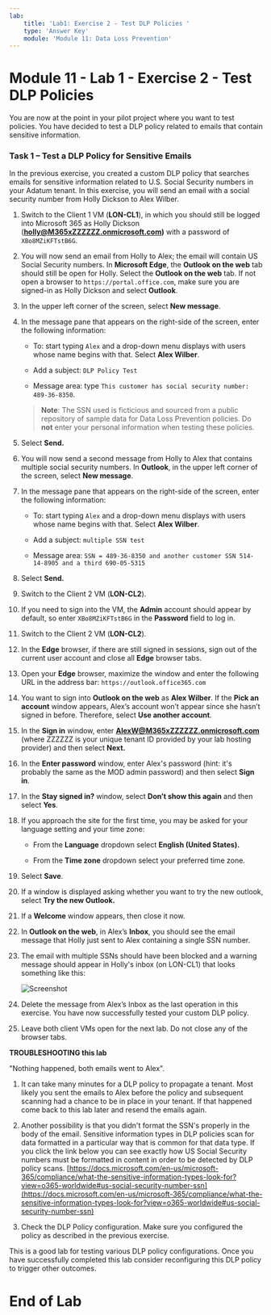```yaml
---
lab:
    title: 'Lab1: Exercise 2 - Test DLP Policies '
    type: 'Answer Key'
    module: 'Module 11: Data Loss Prevention'
---
```


# Module 11 - Lab 1 - Exercise 2 - Test DLP Policies


You are now at the point in your pilot project where you want to test policies. You have decided to test a DLP policy related to emails that contain sensitive information. 


### Task 1 – Test a DLP Policy for Sensitive Emails

In the previous exercise, you created a custom DLP policy that searches emails for sensitive information related to U.S. Social Security numbers in your Adatum tenant. In this exercise, you will send an email with a social security number from Holly Dickson to Alex Wilber.

1. Switch to the Client 1 VM (**LON-CL1**), in which you should still be logged into Microsoft 365 as Holly Dickson (**holly@M365xZZZZZZ.onmicrosoft.com)** with a password of `XBo8MZiKFTstB6G`. 

2. You will now send an email from Holly to Alex; the email will contain US Social Security numbers. In **Microsoft Edge**, the **Outlook on the web** tab should still be open for Holly. Select the **Outlook on the web** tab.  If not open a browser to `https://portal.office.com`, make sure you are signed-in as Holly Dickson and select **Outlook**.

3. In the upper left corner of the screen, select **New message**. 

4. In the message pane that appears on the right-side of the screen, enter the following information:

	- To: start typing `Alex` and a drop-down menu displays with users whose name begins with that. Select **Alex Wilber**.

	- Add a subject: `DLP Policy Test`

	- Message area: type `This customer has social security number: 489-36-8350`.

	> **Note**: The SSN used is ficticious and sourced from a public repository of sample data for Data Loss Prevention policies. Do **not** enter your personal information when testing these policies.

5. Select **Send.**

6. You will now send a second message from Holly to Alex that contains multiple social security numbers.  In **Outlook**, in the upper left corner of the screen, select **New message**. 

7. In the message pane that appears on the right-side of the screen, enter the following information:

	- To: start typing `Alex` and a drop-down menu displays with users whose name begins with that. Select **Alex Wilber**.

	- Add a subject: `multiple SSN test`

	- Message area: `SSN = 489-36-8350 and another customer SSN 514-14-8905 and a third 690-05-5315`

8. Select **Send.**

9. Switch to the Client 2 VM (**LON-CL2**). 

10. If you need to sign into the VM, the **Admin** account should appear by default, so enter `XBo8MZiKFTstB6G` in the **Password** field to log in. 

11. Switch to the Client 2 VM (**LON-CL2**).

12. In the **Edge** browser, if there are still signed in sessions, sign out of the current user account and close all **Edge** browser tabs.

13. Open your **Edge** browser, maximize the window and enter the following URL in the address bar: `https://outlook.office365.com`

14. You want to sign into **Outlook on the web** as **Alex Wilber**. If the **Pick an account** window appears, Alex’s account won’t appear since she hasn’t signed in before. Therefore, select **Use another account**. 

15. In the **Sign in** window, enter **AlexW@M365xZZZZZZ.onmicrosoft.com** (where ZZZZZZ is your unique tenant ID provided by your lab hosting provider) and then select **Next.**

16. In the **Enter password** window, enter Alex's password (hint: it's probably the same as the MOD admin password) and then select **Sign in**.

17. In the **Stay signed in?** window, select **Don’t show this again** and then select **Yes**.

18. If you approach the site for the first time, you may be asked for your language setting and your time zone:

	- From the **Language** dropdown select **English (United States).**

	- From the **Time zone** dropdown select your preferred time zone.

19. Select **Save**.

20. If a window is displayed asking whether you want to try the new outlook, select **Try the new Outlook.**

21. If a **Welcome** window appears, then close it now.

22. In **Outlook on the web**, in Alex’s **Inbox**, you should see the email message that Holly just sent to Alex containing a single SSN number.

23. The email with multiple SSNs should have been blocked and a warning message should appear in Holly's inbox (on LON-CL1) that looks something like this:

     ![Screenshot](../Media/DLP_policy_validation.png)

24. Delete the message from Alex’s Inbox as the last operation in this exercise. You have now successfully tested your custom DLP policy.

25. Leave both client VMs open for the next lab. Do not close any of the browser tabs.

**TROUBLESHOOTING this lab**

"Nothing happened, both emails went to Alex".
  
1. It can take many minutes for a DLP policy to propagate a tenant.  Most likely you sent the emails to Alex before the policy and subsequent scanning had a chance to be in place in your tenant.  If that happened come back to this lab later and resend the emails again.

2. Another possibility is that you didn't format the SSN's properly in the body of the email.  Sensitive information types in DLP policies scan for data formatted in a particular way that is common for that data type.  If you click the link below you can see exactly how US Social Security numbers must be formatted in content in order to be detected by DLP policy scans.
[https://docs.microsoft.com/en-us/microsoft-365/compliance/what-the-sensitive-information-types-look-for?view=o365-worldwide#us-social-security-number-ssn](https://docs.microsoft.com/en-us/microsoft-365/compliance/what-the-sensitive-information-types-look-for?view=o365-worldwide#us-social-security-number-ssn)

3. Check the DLP Policy configuration. Make sure you configured the policy as described in the previous exercise.

This is a good lab for testing various DLP policy configurations. Once you have successfully completed this lab consider reconfiguring this DLP policy to trigger other outcomes.


# End of Lab
